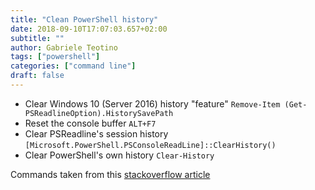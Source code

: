 ```yaml
---
title: "Clean PowerShell history"
date: 2018-09-10T17:07:03.657+02:00
subtitle: ""
author: Gabriele Teotino
tags: ["powershell"]
categories: ["command line"]
draft: false
---
```


- Clear Windows 10 (Server 2016) history "feature"
```Remove-Item (Get-PSReadlineOption).HistorySavePath```
- Reset the console buffer
```ALT+F7```
- Clear PSReadline's session history
```[Microsoft.PowerShell.PSConsoleReadLine]::ClearHistory()```
- Clear PowerShell's own history
```Clear-History```

Commands taken from this [stackoverflow article](https://stackoverflow.com/questions/13257775/powershell-clear-history-doesnt-clear-history)
